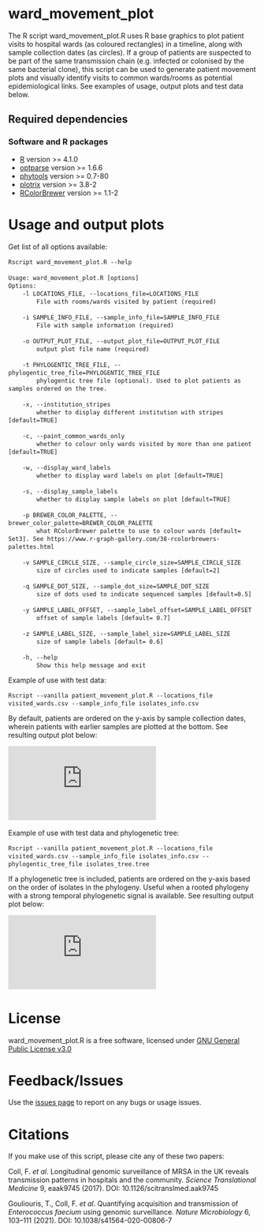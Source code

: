 # ward_movement_plot

The R script ward_movement_plot.R uses R base graphics to plot patient visits to hospital wards (as coloured rectangles) in a timeline, along with sample collection dates (as circles). If a group of patients are suspected to be part of the same transmission chain (e.g. infected or colonised by the same bacterial clone), this script can be used to generate patient movement plots and visually identify visits to common wards/rooms as potential epidemiological links. See examples of usage, output plots and test data below.

## Required dependencies

### Software and R packages
* [R](https://www.r-project.org/) version >= 4.1.0
* [optparse](https://cran.r-project.org/web/packages/optparse/index.html) version >= 1.6.6
* [phytools](https://cran.r-project.org/web/packages/phytools/index.html) version >= 0.7-80
* [plotrix](https://cran.r-project.org/web/packages/plotrix/index.html) version >= 3.8-2
* [RColorBrewer](https://www.r-graph-gallery.com/38-rcolorbrewers-palettes.html) version >= 1.1-2


# Usage and output plots

Get list of all options available:
```console
Rscript ward_movement_plot.R --help

Usage: ward_movement_plot.R [options]
Options:
	-l LOCATIONS_FILE, --locations_file=LOCATIONS_FILE
		File with rooms/wards visited by patient (required)

	-i SAMPLE_INFO_FILE, --sample_info_file=SAMPLE_INFO_FILE
		File with sample information (required)

	-o OUTPUT_PLOT_FILE, --output_plot_file=OUTPUT_PLOT_FILE
		output plot file name (required)

	-t PHYLOGENTIC_TREE_FILE, --phylogentic_tree_file=PHYLOGENTIC_TREE_FILE
		phylogentic tree file (optional). Used to plot patients as samples ordered on the tree.

	-x, --institution_stripes
		whether to display different institution with stripes [default=TRUE]

	-c, --paint_common_wards_only
		whether to colour only wards visited by more than one patient [default=TRUE]

	-w, --display_ward_labels
		whether to display ward labels on plot [default=TRUE]

	-s, --display_sample_labels
		whether to display sample labels on plot [default=TRUE]

	-p BREWER_COLOR_PALETTE, --brewer_color_palette=BREWER_COLOR_PALETTE
		what RColorBrewer palette to use to colour wards [default= Set3]. See https://www.r-graph-gallery.com/38-rcolorbrewers-palettes.html

	-v SAMPLE_CIRCLE_SIZE, --sample_circle_size=SAMPLE_CIRCLE_SIZE
		size of circles used to indicate samples [default=2]

	-q SAMPLE_DOT_SIZE, --sample_dot_size=SAMPLE_DOT_SIZE
		size of dots used to indicate sequenced samples [default=0.5]

	-y SAMPLE_LABEL_OFFSET, --sample_label_offset=SAMPLE_LABEL_OFFSET
		offset of sample labels [default= 0.7]

	-z SAMPLE_LABEL_SIZE, --sample_label_size=SAMPLE_LABEL_SIZE
		size of sample labels [default= 0.6]

	-h, --help
		Show this help message and exit
```

Example of use with test data:
```console
Rscript --vanilla patient_movement_plot.R --locations_file visited_wards.csv --sample_info_file isolates_info.csv
```
By default, patients are ordered on the y-axis by sample collection dates, wherein patients with earlier samples are plotted at the bottom. See resulting output plot below:

![Patient movement plot 1](https://github.com/francesccoll/ward_movement_plot/blob/main/images/out_plot.no_tree.pdf)


Example of use with test data and phylogenetic tree:
```console
Rscript --vanilla patient_movement_plot.R --locations_file visited_wards.csv --sample_info_file isolates_info.csv --phylogentic_tree_file isolates_tree.tree
```
If a phylogenetic tree is included, patients are ordered on the y-axis based on the order of isolates in the phylogeny. Useful when a rooted phylogeny with a strong temporal phylogenetic signal is available. See resulting output plot below:

![Patient movement plot 2](https://github.com/francesccoll/ward_movement_plot/blob/main/images/out_plot.with_tree.pdf)

# License

ward_movement_plot.R  is a free software, licensed under [GNU General Public License v3.0](https://github.com/francesccoll/ward_movement_plot/blob/main/LICENSE)

# Feedback/Issues

Use the [issues page](https://github.com/francesccoll/ward_movement_plot/issues) to report on any bugs or usage issues.

# Citations
If you make use of this script, please cite any of these two papers:

Coll, F. _et al_. Longitudinal genomic surveillance of MRSA in the UK reveals transmission patterns in hospitals and the community. _Science Translational Medicine_ 9, eaak9745 (2017). DOI: 10.1126/scitranslmed.aak9745

Gouliouris, T., Coll, F. _et al_. Quantifying acquisition and transmission of _Enterococcus faecium_ using genomic surveillance. _Nature Microbiology_ 6, 103–111 (2021). DOI: 10.1038/s41564-020-00806-7






